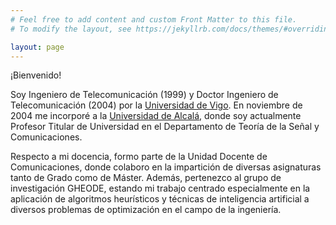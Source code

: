 ```yaml
---
# Feel free to add content and custom Front Matter to this file.
# To modify the layout, see https://jekyllrb.com/docs/themes/#overriding-theme-defaults

layout: page
---
```


¡Bienvenido!

Soy Ingeniero de Telecomunicación (1999) y Doctor Ingeniero de Telecomunicación (2004) por la [Universidad de Vigo](https://www.uvigo.gal). En noviembre de 2004 me incorporé a la [Universidad de Alcalá](http://www.uah.es), donde soy actualmente Profesor Titular de Universidad en el Departamento de Teoría de la Señal y Comunicaciones. 

Respecto a mi docencia, formo parte de la Unidad Docente de Comunicaciones, donde colaboro en la impartición de diversas asignaturas tanto de Grado como de Máster. Además, pertenezco al grupo de investigación GHEODE, estando mi trabajo centrado especialmente en la aplicación de algoritmos heurísticos y técnicas de inteligencia artificial a diversos problemas de optimización en el campo de la ingeniería. 
